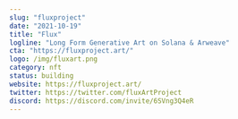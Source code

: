 ```yaml
---
slug: "fluxproject"
date: "2021-10-19"
title: "Flux"
logline: "Long Form Generative Art on Solana & Arweave"
cta: "https://fluxproject.art/"
logo: /img/fluxart.png
category: nft
status: building
website: https://fluxproject.art/
twitter: https://twitter.com/fluxArtProject
discord: https://discord.com/invite/6SVng3Q4eR
---
```

